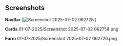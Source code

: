 ## Screenshots

**NavBar**
(![Screenshot 2025-07-02 062728](https://github.com/user-attachments/assets/9d6d659e-2ace-4d5f-89e0-427179294143)
)

**Cards**
01-07-2025/Screenshot 2025-07-02 062758.png

**Form**
01-07-2025/Screenshot 2025-07-02 062720.png


